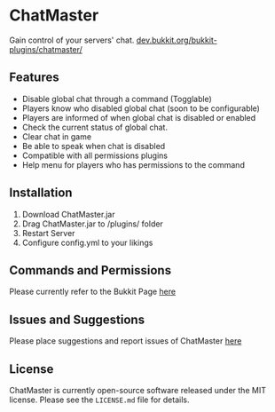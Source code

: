 ChatMaster
==========
Gain control of your servers' chat. [dev.bukkit.org/bukkit-plugins/chatmaster/](http://dev.bukkit.org/bukkit-plugins/chatmaster/)

Features
----------
* Disable global chat through a command (Togglable)
* Players know who disabled global chat (soon to be configurable)
* Players are informed of when global chat is disabled or enabled
* Check the current status of global chat.
* Clear chat in game
* Be able to speak when chat is disabled
* Compatible with all permissions plugins
* Help menu for players who has permissions to the command

Installation
----------
1. Download ChatMaster.jar
2. Drag ChatMaster.jar to /plugins/ folder
3. Restart Server
4. Configure config.yml to your likings

Commands and Permissions
----------
Please currently refer to the Bukkit Page [here](http://dev.bukkit.org/bukkit-plugins/chatmaster/pages/commands-and-permissions/)

Issues and Suggestions
----------
Please place suggestions and report issues of ChatMaster [here](https://github.com/hkminegod/ChatMaster/issues)

License
----------
ChatMaster is currently open-source software released under the MIT license. Please see
the `LICENSE.md` file for details.


